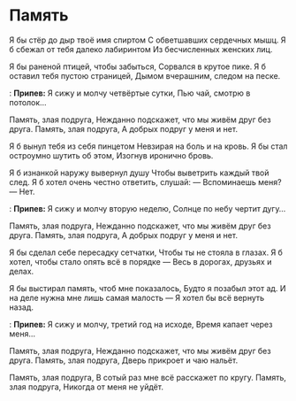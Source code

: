 ﻿---
layout: lyrics
---

# Память

Я бы стёр до дыр твоё имя спиртом
С обветшавших сердечных мышц.
Я б сбежал от тебя далеко лабиринтом
Из бесчисленных женских лиц.

Я бы раненой птицей, чтобы забыться,
Сорвался в крутое пике.
Я б оставил тебя пустою страницей,
Дымом вчерашним, следом на песке.

: **Припев:**
  Я сижу и молчу четвёртые сутки,
  Пью чай, смотрю в потолок…

  Память, злая подруга,
  Нежданно подскажет, что мы живём друг без друга.
  Память, злая подруга,
  А добрых подруг у меня и нет.

Я б вынул тебя из себя пинцетом
Невзирая на боль и на кровь.
Я бы стал остроумно шутить об этом,
Изогнув иронично бровь.

Я б изнанкой наружу вывернул душу
Чтобы выветрить каждый твой след.
Я б хотел очень честно ответить, слушай:
— Вспоминаешь меня? — Нет.

: **Припев:**
  Я сижу и молчу вторую неделю,
  Солнце по небу чертит дугу…

  Память, злая подруга,
  Нежданно подскажет, что мы живём друг без друга.
  Память, злая подруга,
  А добрых подруг у меня и нет.

Я бы сделал себе пересадку сетчатки,
Чтобы ты не стояла в глазах.
Я б хотел, чтобы стало опять всё в порядке —
Весь в дорогах, друзьях и делах.

Я бы выстирал память, чтоб мне показалось,
Будто я позабыл этот ад.
И на деле нужна мне лишь самая малость —
Я хотел бы всё вернуть назад.

: **Припев:**
  Я сижу и молчу, третий год на исходе,
  Время капает через меня…

  Память, злая подруга,
  Нежданно подскажет, что мы живём друг без друга.
  Память, злая подруга,
  Дверь прикроет и чаю нальёт.

  Память, злая подруга,
  В сотый раз мне всё расскажет по кругу.
  Память, злая подруга,
  Никогда от меня не уйдёт.
